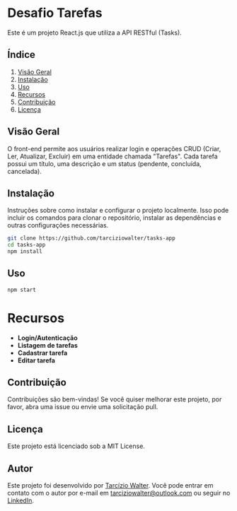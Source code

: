 # Desafio Tarefas

Este é um projeto React.js que utiliza a API RESTful (Tasks).

## Índice

1. [Visão Geral](#visão-geral)
2. [Instalação](#instalação)
3. [Uso](#uso)
4. [Recursos](#recursos)
5. [Contribuição](#contribuição)
6. [Licença](#licença)

## Visão Geral

O front-end permite aos usuários realizar login e operações CRUD (Criar, Ler, Atualizar, Excluir) em uma entidade chamada "Tarefas". Cada tarefa possui um título, uma descrição e um status (pendente, concluída, cancelada).

## Instalação

Instruções sobre como instalar e configurar o projeto localmente. Isso pode incluir os comandos para clonar o repositório, instalar as dependências e outras configurações necessárias.

```bash
git clone https://github.com/tarciziowalter/tasks-app
cd tasks-app
npm install
```

## Uso

```bash
npm start
```

# Recursos

- **Login/Autenticação**
- **Listagem de tarefas**
- **Cadastrar tarefa**
- **Editar tarefa**


## Contribuição

Contribuições são bem-vindas! Se você quiser melhorar este projeto, por favor, abra uma issue ou envie uma solicitação pull.

## Licença

Este projeto está licenciado sob a MIT License.

## Autor

Este projeto foi desenvolvido por [Tarcízio Walter](https://github.com/tarciziowalter). Você pode entrar em contato com o autor por e-mail em [tarciziowalter@outlook.com](mailto:tarciziowalter@outlook.com) ou seguir no [LinkedIn](https://linkedin.com/in/tarciziowalter).
